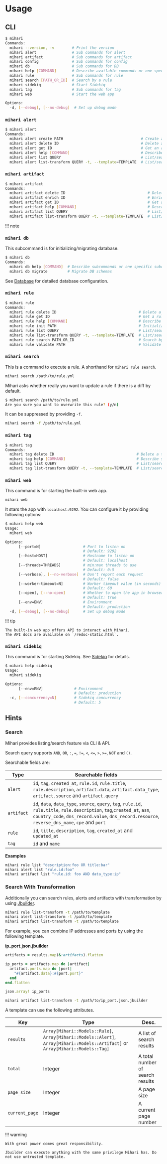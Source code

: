 # Usage

## CLI

```bash
$ mihari
Commands:
  mihari --version, -v        # Print the version
  mihari alert                # Sub commands for alert
  mihari artifact             # Sub commands for artifact
  mihari config               # Sub commands for config
  mihari db                   # Sub commands for DB
  mihari help [COMMAND]       # Describe available commands or one specific command
  mihari rule                 # Sub commands for rule
  mihari search [PATH_OR_ID]  # Search by a rule
  mihari sidekiq              # Start Sidekiq
  mihari tag                  # Sub commands for tag
  mihari web                  # Start the web app

Options:
  -d, [--debug], [--no-debug]  # Set up debug mode
```

### `mihari alert`

```bash
$ mihari alert
Commands:
  mihari alert create PATH                                   # Create an alert
  mihari alert delete ID                                     # Delete an alert
  mihari alert get ID                                        # Get an alert
  mihari alert help [COMMAND]                                # Describe subcommands or one specific subcommand
  mihari alert list QUERY                                    # List/search alerts
  mihari alert list-transform QUERY -t, --template=TEMPLATE  # List/search alerts with transformation
```

### `mihari artifact`

```bash
$ mihari artifact
Commands:
  mihari artifact delete ID                                     # Delete an artifact
  mihari artifact enrich ID                                     # Enrich an artifact
  mihari artifact get ID                                        # Get an artifact
  mihari artifact help [COMMAND]                                # Describe subcommands or one specific subcommand
  mihari artifact list QUERY                                    # List/search artifacts
  mihari artifact list-transform QUERY -t, --template=TEMPLATE  # List/search artifacts with transformation
```

!!! note

### `mihari db`

This subcommand is for initializing/migrating database.

```bash
$ mihari db
Commands:
  mihari db help [COMMAND]  # Describe subcommands or one specific subcommand
  mihari db migrate         # Migrate DB schemas
```

See [Database](./emitters/database.md) for detailed database configuration.

### `mihari rule`

```bash
$ mihari rule
Commands:
  mihari rule delete ID                                     # Delete a rule
  mihari rule get ID                                        # Get a rule
  mihari rule help [COMMAND]                                # Describe subcommands or one specific subcommand
  mihari rule init PATH                                     # Initialize a new rule file
  mihari rule list QUERY                                    # List/search rules
  mihari rule list-transform QUERY -t, --template=TEMPLATE  # List/search rules with transformation
  mihari rule search PATH_OR_ID                             # Search by a rule
  mihari rule validate PATH                                 # Validate a rule file
```

### `mihari search`

This is a command to execute a rule. A shorthand for `mihari rule search`.

```bash
mihari search /path/to/rule.yml
```

Mihari asks whether really you want to update a rule if there is a diff by default.

```bash
$ mihari search /path/to/rule.yml
Are you sure you want to overwrite this rule? (y/n)
```

It can be suppressed by providing `-f`.

```bash
mihari search -f /path/to/rule.yml
```

### `mihari tag`

```bash
$ mihari tag
Commands:
  mihari tag delete ID                                     # Delete a tag
  mihari tag help [COMMAND]                                # Describe subcommands or one specific subcommand
  mihari tag list QUERY                                    # List/search tags
  mihari tag list-transform QUERY -t, --template=TEMPLATE  # List/search tags with transformation
```

### `mihari web`

This command is for starting the built-in web app.

```bash
mihari web
```

It stars the app with `localhost:9292`. You can configure it by providing following options:

```bash
$ mihari help web
Usage:
  mihari web

Options:
      [--port=N]                   # Port to listen on
                                   # Default: 9292
      [--host=HOST]                # Hostname to listen on
                                   # Default: localhost
      [--threads=THREADS]          # min:max threads to use
                                   # Default: 0:5
      [--verbose], [--no-verbose]  # Don't report each request
                                   # Default: false
      [--worker-timeout=N]         # Worker timeout value (in seconds)
                                   # Default: 60
      [--open], [--no-open]        # Whether to open the app in browser or not
                                   # Default: true
      [--env=ENV]                  # Environment
                                   # Default: production
  -d, [--debug], [--no-debug]      # Set up debug mode
```

!!! tip

    The built-in web app offers API to interact with Mihari.
    The API docs are available on `/redoc-static.html`.

### `mihari sidekiq`

This command is for starting Sidekiq. See [Sidekiq](./tips/sidekiq.md) for details.

```bash
$ mihari help sidekiq
Usage:
  mihari sidekiq

Options:
      [--env=ENV]              # Environment
                               # Default: production
  -c, [--concurrency=N]        # Sidekiq concurrency
                               # Default: 5
```

## Hints

### Search

Mihari provides listing/search feature via CLI & API.

Search query supports `AND`, `OR`, `:`, `=`, `!=`, `<`, `<=`, `>`, `>=`, `NOT` and `()`.

Searchable fields are:

| Type       | Searchable fields                                                                                                                                                                                                            |
| ---------- | ---------------------------------------------------------------------------------------------------------------------------------------------------------------------------------------------------------------------------- |
| `alert`    | `id`, `tag`, `created_at`, `rule.id`, `rule.title`, `rule.description`, `artifact.data`, `artifact.data_type`, `artifact.source` and `artifact.query`                                                                        |
| `artifact` | `id`, `data`, `data_type`, `source`, `query`, `tag`, `rule.id`, `rule.title`, `rule.description`, `tag`,`created_at`, `asn`, `country_code`, `dns_record.value`, `dns_record.resource`, `reverse_dns_name`, `cpe` and `port` |
| `rule`     | `id`, `title`, `description`, `tag`, `created_at` and `updated_at`                                                                                                                                                           |
| `tag`      | `id` and `name`                                                                                                                                                                                                              |

**Examples**

```bash
mihari rule list "description:foo OR title:bar"
mihari alert list "rule.id:foo"
mihari artifact list "rule.id: foo AND data_type:ip"
```

### Search With Transformation

Additionally you can search rules, alerts and artifacts with transformation by using [Jbuilder](https://github.com/rails/jbuilder).

```bash
mihari rule list-transform -t /path/to/template
mihari alert list-transform -t /path/to/template
mihari artifact list-transform -t /path/to/template
```

For example, you can combine IP addresses and ports by using the following template.

**ip_port.json.jbuilder**

```ruby
artifacts = results.map(&:artifacts).flatten

ip_ports = artifacts.map do |artifact|
  artifact.ports.map do |port|
    "#{artifact.data}:#{port.port}"
  end
end.flatten

json.array! ip_ports
```

```bash
mihari artifact list-transform -t /path/to/ip_port.json.jbuilder
```

A template can use the following attributes.

| Key            | Type                                                                                                                             | Desc.                            |
| -------------- | -------------------------------------------------------------------------------------------------------------------------------- | -------------------------------- |
| `results`      | `Array[Mihari::Models::Rule]`, `Array[Mihari::Models::Alert]`, `Array[Mihari::Models::Artifact]` or `Array[Mihari::Models::Tag]` | A list of search results         |
| `total`        | Integer                                                                                                                          | A total number of search results |
| `page_size`    | Integer                                                                                                                          | A page size                      |
| `current_page` | Integer                                                                                                                          | A current page number            |

!!! warning

    With great power comes great responsibility.

    Jbuilder can execute anything with the same privilege Mihari has. Do not use untrusted template.
